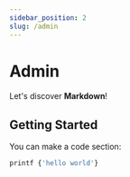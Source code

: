 ```yaml
---
sidebar_position: 2
slug: /admin
---
```


# Admin

Let's discover **Markdown**!

## Getting Started

You can make a code section:

```python
printf {'hello world'}
```